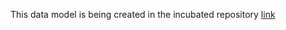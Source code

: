 This data model is being created in the incubated repository [link](https://github.com/smart-data-models/incubated/tree/master/RawWaterManagement/ForecastModelInputVariable)